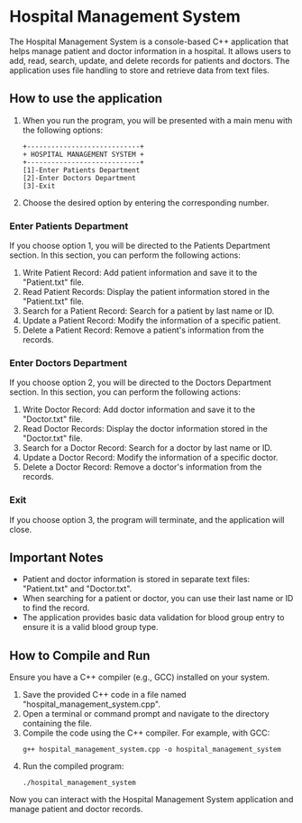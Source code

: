 # Hospital Management System

The Hospital Management System is a console-based C++ application that helps manage patient and doctor information in a hospital. It allows users to add, read, search, update, and delete records for patients and doctors. The application uses file handling to store and retrieve data from text files.

## How to use the application

1. When you run the program, you will be presented with a main menu with the following options:
   ```
   +----------------------------+
   + HOSPITAL MANAGEMENT SYSTEM +
   +----------------------------+
   [1]-Enter Patients Department
   [2]-Enter Doctors Department
   [3]-Exit
   ```

2. Choose the desired option by entering the corresponding number.

### Enter Patients Department

If you choose option 1, you will be directed to the Patients Department section. In this section, you can perform the following actions:

1. Write Patient Record: Add patient information and save it to the "Patient.txt" file.
2. Read Patient Records: Display the patient information stored in the "Patient.txt" file.
3. Search for a Patient Record: Search for a patient by last name or ID.
4. Update a Patient Record: Modify the information of a specific patient.
5. Delete a Patient Record: Remove a patient's information from the records.

### Enter Doctors Department

If you choose option 2, you will be directed to the Doctors Department section. In this section, you can perform the following actions:

1. Write Doctor Record: Add doctor information and save it to the "Doctor.txt" file.
2. Read Doctor Records: Display the doctor information stored in the "Doctor.txt" file.
3. Search for a Doctor Record: Search for a doctor by last name or ID.
4. Update a Doctor Record: Modify the information of a specific doctor.
5. Delete a Doctor Record: Remove a doctor's information from the records.

### Exit

If you choose option 3, the program will terminate, and the application will close.

## Important Notes

- Patient and doctor information is stored in separate text files: "Patient.txt" and "Doctor.txt".
- When searching for a patient or doctor, you can use their last name or ID to find the record.
- The application provides basic data validation for blood group entry to ensure it is a valid blood group type.

## How to Compile and Run

Ensure you have a C++ compiler (e.g., GCC) installed on your system.

1. Save the provided C++ code in a file named "hospital_management_system.cpp".
2. Open a terminal or command prompt and navigate to the directory containing the file.
3. Compile the code using the C++ compiler. For example, with GCC:
   ```
   g++ hospital_management_system.cpp -o hospital_management_system
   ```
4. Run the compiled program:
   ```
   ./hospital_management_system
   ```

Now you can interact with the Hospital Management System application and manage patient and doctor records.
